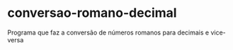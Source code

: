 # conversao-romano-decimal
Programa que faz a conversão de números romanos para decimais e vice-versa
